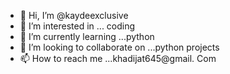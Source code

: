 - 👋 Hi, I’m @kaydeexclusive
- 👀 I’m interested in ... coding 
- 🌱 I’m currently learning ...python 
- 💞️ I’m looking to collaborate on ...python projects
- 📫 How to reach me ...khadijat645@gmail. Com

<!---
kaydeexclusive/kaydeexclusive is a ✨ special ✨ repository because its `README.md` (this file) appears on your GitHub profile.
You can click the Preview link to take a look at your changes.
--->

